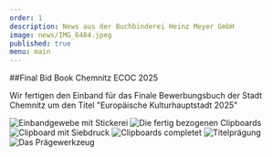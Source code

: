 ```yaml
---
order: 1
description: News aus der Buchbinderei Heinz Meyer GmbH
image: news/IMG_6484.jpeg
published: true
menu: main
---
```

##Final Bid Book Chemnitz ECOC 2025

Wir fertigen den Einband für das Finale Bewerbungsbuch der Stadt Chemnitz um den Titel "Europäische Kulturhauptstadt 2025"

![Einbandgewebe mit Stickerei](news/IMG_6433.jpeg)
![Die fertig bezogenen Clipboards](news/IMG_6438.jpeg)
![Clipboard mit Siebdruck](news/IMG_6439.jpeg)
![Clipboards completet](news/IMG_6484.jpeg)
![Titelprägung](news/DSC_0087.jpeg)
![Das Prägewerkzeug](news/IMG_6427.jpeg)